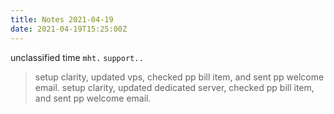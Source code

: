 ```yaml
---
title: Notes 2021-04-19
date: 2021-04-19T15:25:00Z
---
```



unclassified time
`mht.`
`support..`

>setup clarity, updated vps, checked pp bill item, and sent pp welcome email.
>setup clarity, updated dedicated server, checked pp bill item, and sent pp welcome email. 
